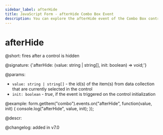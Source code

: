 ```yaml
---
sidebar_label: afterHide
title: JavaScript Form - afterHide Combo Box Event 
description: You can explore the afterHide event of the Combo Box control of Form in the documentation of the DHTMLX JavaScript UI library. Browse developer guides and API reference, try out code examples and live demos, and download a free 30-day evaluation version of DHTMLX Suite 7.
---
```


# afterHide

@short: fires after a control is hidden

@signature: {'afterHide: (value: string | string[], init: boolean) => void;'}

@params:
- `value: string | string[]` - the id(s) of the item(s) from data collection that are currently selected in the control
- `init: boolean` - *true*, if the event is triggered on the control initialization

@example:
form.getItem("combo").events.on("afterHide", function(value, init) {
    console.log("afterHide", value, init);
});

@descr:

@changelog: added in v7.0
